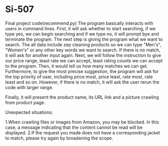 # Si-507
Final project code(recommend.py) The program basically interacts with users in command lines. First, it will ask whether to start searching, if we type yes, we can begin searching and if we type no, it will prompt bye and terminate the program. The next step is giving the program what we want to search. The all data include zep cleaning products so we can type "Men's", "Women's" or any other key words we want to search. If there is no match, it will ask for another input again. Next, we will follow the instruction to give our price range, least rate we can accept, least rating counts we can accept to the program. Then, it would tell us how many matches we can get. Furthermore, to give the most precise suggestion, the program will ask for the top priority of user, including price most, price least, rate most, rate least and so on. However, if there is no match, it will ask the user rerun the code with larger range.

Finally, it will present the product name, its URL link and a picture crawling from product page.

Unexpected situations:

1.When crawling files or images from Amazon, you may be blocked. In this case, a message indicating that the content cannot be read will be displayed.
2.If the request you made does not have a corresponding jacket to match, please try again by broadening the scope.

